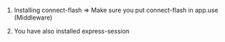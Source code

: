 1. Installing connect-flash
    => Make sure you put connect-flash in app.use (Middleware)

2. You have also installed express-session